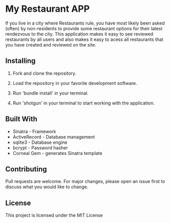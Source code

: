 # My Restaurant APP

If you live in a city where Restaurants rule, you have most likely been asked (often) by non-residents to provide some restaurant options for their latest rendezvous to the city.
This application makes it easy to see reviewed restaurants by all users and also makes it easy to acess all restaurants that you have created and reviewed on the site.

## Installing

1. Fork and clone the repository.

2. Load the repository in your favorite development software.

3. Run 'bundle install' in your terminal.

4. Run 'shotgun' in your terminal to start working with the application.

## Built With

- Sinatra - Framework
- ActiveRecord - Database management
- sqlite3 - Database engine
- bcrypt - Password hasher
- Corneal Gem - generates Sinatra template

## Contributing

Pull requests are welcome. For major changes, please open an issue first to discuss what you would like to change.

## License

This project is licensed under the MIT License
